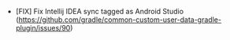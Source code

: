 - [FIX] Fix Intellij IDEA sync tagged as Android Studio (https://github.com/gradle/common-custom-user-data-gradle-plugin/issues/90) 

